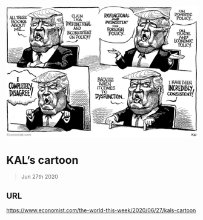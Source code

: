 ![](./images/20200627_WWD000_0.jpg)

# KAL’s cartoon

> Jun 27th 2020



## URL

https://www.economist.com/the-world-this-week/2020/06/27/kals-cartoon
